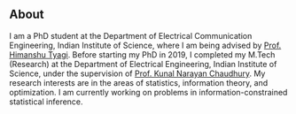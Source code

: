 ## About

I am a PhD student at the Department of Electrical Communication Engineering, Indian Institute of Science, where I am being advised by [Prof. Himanshu Tyagi](https://ece.iisc.ac.in/~htyagi/). Before starting my PhD in 2019, I completed my M.Tech (Research) at the Department of Electrical Engineering, Indian Institute of Science, under the supervision of [Prof. Kunal Narayan Chaudhury](https://sites.google.com/site/kunalnchaudhury/). My research interests are in the areas of statistics, information theory, and optimization. I am currently working on problems in information-constrained statistical inference.


